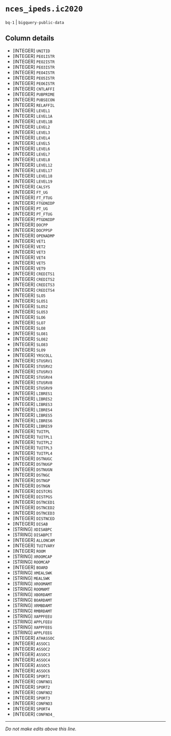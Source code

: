 # `nces_ipeds.ic2020`
`bq-1` | `bigquery-public-data`

## Column details
* [INTEGER]   `UNITID`
* [INTEGER]   `PEO1ISTR`
* [INTEGER]   `PEO2ISTR`
* [INTEGER]   `PEO3ISTR`
* [INTEGER]   `PEO4ISTR`
* [INTEGER]   `PEO5ISTR`
* [INTEGER]   `PEO6ISTR`
* [INTEGER]   `CNTLAFFI`
* [INTEGER]   `PUBPRIME`
* [INTEGER]   `PUBSECON`
* [INTEGER]   `RELAFFIL`
* [INTEGER]   `LEVEL1`
* [INTEGER]   `LEVEL1A`
* [INTEGER]   `LEVEL1B`
* [INTEGER]   `LEVEL2`
* [INTEGER]   `LEVEL3`
* [INTEGER]   `LEVEL4`
* [INTEGER]   `LEVEL5`
* [INTEGER]   `LEVEL6`
* [INTEGER]   `LEVEL7`
* [INTEGER]   `LEVEL8`
* [INTEGER]   `LEVEL12`
* [INTEGER]   `LEVEL17`
* [INTEGER]   `LEVEL18`
* [INTEGER]   `LEVEL19`
* [INTEGER]   `CALSYS`
* [INTEGER]   `FT_UG`
* [INTEGER]   `FT_FTUG`
* [INTEGER]   `FTGDNIDP`
* [INTEGER]   `PT_UG`
* [INTEGER]   `PT_FTUG`
* [INTEGER]   `PTGDNIDP`
* [INTEGER]   `DOCPP`
* [INTEGER]   `DOCPPSP`
* [INTEGER]   `OPENADMP`
* [INTEGER]   `VET1`
* [INTEGER]   `VET2`
* [INTEGER]   `VET3`
* [INTEGER]   `VET4`
* [INTEGER]   `VET5`
* [INTEGER]   `VET9`
* [INTEGER]   `CREDITS1`
* [INTEGER]   `CREDITS2`
* [INTEGER]   `CREDITS3`
* [INTEGER]   `CREDITS4`
* [INTEGER]   `SLO5`
* [INTEGER]   `SLO51`
* [INTEGER]   `SLO52`
* [INTEGER]   `SLO53`
* [INTEGER]   `SLO6`
* [INTEGER]   `SLO7`
* [INTEGER]   `SLO8`
* [INTEGER]   `SLO81`
* [INTEGER]   `SLO82`
* [INTEGER]   `SLO83`
* [INTEGER]   `SLO9`
* [INTEGER]   `YRSCOLL`
* [INTEGER]   `STUSRV1`
* [INTEGER]   `STUSRV2`
* [INTEGER]   `STUSRV3`
* [INTEGER]   `STUSRV4`
* [INTEGER]   `STUSRV8`
* [INTEGER]   `STUSRV9`
* [INTEGER]   `LIBRES1`
* [INTEGER]   `LIBRES2`
* [INTEGER]   `LIBRES3`
* [INTEGER]   `LIBRES4`
* [INTEGER]   `LIBRES5`
* [INTEGER]   `LIBRES6`
* [INTEGER]   `LIBRES9`
* [INTEGER]   `TUITPL`
* [INTEGER]   `TUITPL1`
* [INTEGER]   `TUITPL2`
* [INTEGER]   `TUITPL3`
* [INTEGER]   `TUITPL4`
* [INTEGER]   `DSTNUGC`
* [INTEGER]   `DSTNUGP`
* [INTEGER]   `DSTNUGN`
* [INTEGER]   `DSTNGC`
* [INTEGER]   `DSTNGP`
* [INTEGER]   `DSTNGN`
* [INTEGER]   `DISTCRS`
* [INTEGER]   `DISTPGS`
* [INTEGER]   `DSTNCED1`
* [INTEGER]   `DSTNCED2`
* [INTEGER]   `DSTNCED3`
* [INTEGER]   `DISTNCED`
* [INTEGER]   `DISAB`
* [STRING]    `XDISABPC`
* [STRING]    `DISABPCT`
* [INTEGER]   `ALLONCAM`
* [INTEGER]   `TUITVARY`
* [INTEGER]   `ROOM`
* [STRING]    `XROOMCAP`
* [STRING]    `ROOMCAP`
* [INTEGER]   `BOARD`
* [STRING]    `XMEALSWK`
* [STRING]    `MEALSWK`
* [STRING]    `XROOMAMT`
* [STRING]    `ROOMAMT`
* [STRING]    `XBORDAMT`
* [STRING]    `BOARDAMT`
* [STRING]    `XRMBDAMT`
* [STRING]    `RMBRDAMT`
* [STRING]    `XAPPFEEU`
* [STRING]    `APPLFEEU`
* [STRING]    `XAPPFEEG`
* [STRING]    `APPLFEEG`
* [INTEGER]   `ATHASSOC`
* [INTEGER]   `ASSOC1`
* [INTEGER]   `ASSOC2`
* [INTEGER]   `ASSOC3`
* [INTEGER]   `ASSOC4`
* [INTEGER]   `ASSOC5`
* [INTEGER]   `ASSOC6`
* [INTEGER]   `SPORT1`
* [INTEGER]   `CONFNO1`
* [INTEGER]   `SPORT2`
* [INTEGER]   `CONFNO2`
* [INTEGER]   `SPORT3`
* [INTEGER]   `CONFNO3`
* [INTEGER]   `SPORT4`
* [INTEGER]   `CONFNO4_`

-------------------------------------------------------------------------------
*Do not make edits above this line.*
